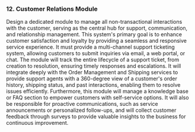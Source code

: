 ### 12. Customer Relations Module
Design a dedicated module to manage all non-transactional interactions with the customer, serving as the central hub for support, communication, and relationship management. This system's primary goal is to enhance customer satisfaction and loyalty by providing a seamless and responsive service experience. It must provide a multi-channel support ticketing system, allowing customers to submit inquiries via email, a web portal, or chat. The module will track the entire lifecycle of a support ticket, from creation to resolution, ensuring timely responses and escalations. It will integrate deeply with the Order Management and Shipping services to provide support agents with a 360-degree view of a customer's order history, shipping status, and past interactions, enabling them to resolve issues efficiently. Furthermore, this module will manage a knowledge base or FAQ section to empower customers with self-service options. It will also be responsible for proactive communications, such as service announcements or personalized follow-ups, and will collect customer feedback through surveys to provide valuable insights to the business for continuous improvement.
